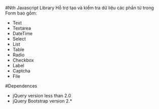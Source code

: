 #Nth Javascript Library
Hỗ trợ tạo và kiểm tra dữ liệu các phần tử trong Form bao gồm: 
* Text
* Textarea
* DateTime
* Select
* List
* Table
* Radio
* Checkbox
* Label
* Captcha
* File

#Dependences
* jQuery version less than 2.0
* jQuery Bootstrap version 2.*

